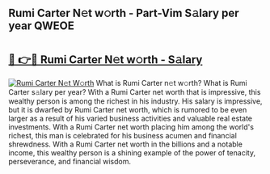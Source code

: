 ## Rumi Carter N𝚎t w𝚘rth - Part-Vim S𝚊lary per year QWEOE

# <h2><a href="http://gc406ey.nevu.top/?p=Rumi+Carter">🔗 👉🔴 Rumi Carter N𝚎t w𝚘rth - S𝚊lary</a></h2>

[![Rumi Carter N𝚎t W𝚘rth](https://i.imgur.com/Oavwk0R.jpeg)](http://gc406ey.nevu.top/?p=Rumi+Carter)
What is Rumi Carter n𝚎t w𝚘rth? What is Rumi Carter s𝚊lary per year?
With a Rumi Carter net worth that is impressive, this wealthy person is among the richest in his industry. His salary is impressive, but it is dwarfed by Rumi Carter net worth, which is rumored to be even larger as a result of his varied business activities and valuable real estate investments. With a Rumi Carter net worth placing him among the world's richest, this man is celebrated for his business acumen and financial shrewdness. With a Rumi Carter net worth in the billions and a notable income, this wealthy person is a shining example of the power of tenacity, perseverance, and financial wisdom.
